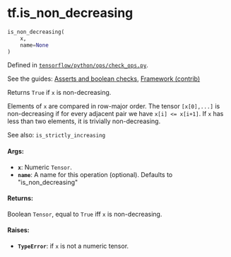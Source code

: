 <div itemscope itemtype="http://developers.google.com/ReferenceObject">
<meta itemprop="name" content="tf.is_non_decreasing" />
</div>

# tf.is_non_decreasing

``` python
is_non_decreasing(
    x,
    name=None
)
```



Defined in [`tensorflow/python/ops/check_ops.py`](https://www.tensorflow.org/code/tensorflow/python/ops/check_ops.py).

See the guides: [Asserts and boolean checks](../../../api_guides/python/check_ops.md), [Framework (contrib)](../../../api_guides/python/contrib.framework.md)

Returns `True` if `x` is non-decreasing.

Elements of `x` are compared in row-major order.  The tensor `[x[0],...]`
is non-decreasing if for every adjacent pair we have `x[i] <= x[i+1]`.
If `x` has less than two elements, it is trivially non-decreasing.

See also:  `is_strictly_increasing`

#### Args:

* <b>`x`</b>: Numeric `Tensor`.
* <b>`name`</b>: A name for this operation (optional).  Defaults to "is_non_decreasing"


#### Returns:

  Boolean `Tensor`, equal to `True` iff `x` is non-decreasing.


#### Raises:

* <b>`TypeError`</b>: if `x` is not a numeric tensor.